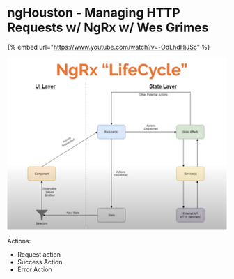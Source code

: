 # ngHouston - Managing HTTP Requests w/ NgRx w/ Wes Grimes

{% embed url="https://www.youtube.com/watch?v=-OdLhdHjJSc" %}

![](../.gitbook/assets/image%20%2841%29.png)

Actions:  
- Request action  
- Success Action  
- Error Action  






